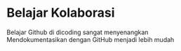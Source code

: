 # Belajar Kolaborasi
Belajar Github di dicoding sangat menyenangkan<br>
Mendokumentasikan dengan GitHub menjadi lebih mudah
